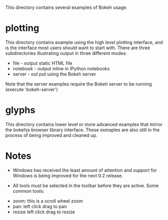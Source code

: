This directory contains several examples of Bokeh usage.

plotting
========

This directory contains example using the high level plotting interface, and is the interface most users should want to start with.
There are three subdirectories illustrating output in three different modes:

* file - output static HTML file
* notebook - output inline in IPython notebooks
* server - out put using the Bokeh server 

Note that the server examples require the Bokeh server to be running (execute 'bokeh-server')

glyphs
======

This directory contains lower level or more advanced examples that mirror the bokehjs browser library interface. 
These exmaples are also still in the process of being improved and cleaned up. 

Notes
=====

* Windows has received the least amount of attention and support for Windows is being improved for the next 0.2 release.

* All tools must be selected in the toolbar before they are active. Some common tools:
 - zoom: this is a scroll wheel zoom
 - pan: left click drag to pan
 - resize left click drag to resize



